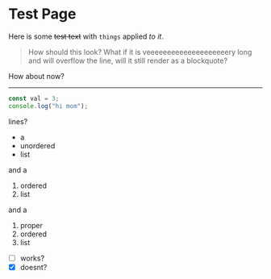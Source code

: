 # Test Page

Here is some ~~test text~~ with `things` applied *to it*.

> How should this look? What if it is veeeeeeeeeeeeeeeeeeeery long and will overflow the line, will it still render as a blockquote?

How about now?

---

```js
const val = 3;
console.log("hi mom");
```

lines?

- a
- unordered
- list 

and a

1. ordered
1. list

and a

1. proper
2. ordered
3. list

- [ ] works?
- [x] doesnt?
